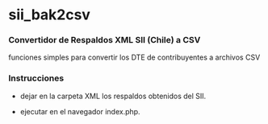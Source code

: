 # sii_bak2csv

### Convertidor de Respaldos XML SII (Chile) a CSV
funciones simples para convertir los DTE de contribuyentes a archivos CSV

### Instrucciones

- dejar en la carpeta XML los respaldos obtenidos del SII.

- ejecutar en el navegador index.php.
